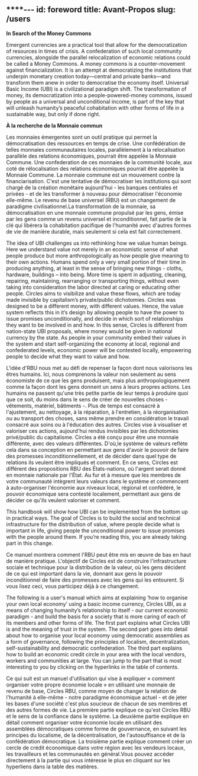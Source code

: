****---
id: foreword
title: Avant-Propos
slug: /users
---

**In Search of the Money Commons**

Emergent currencies are a practical tool that allow for the democratization of resources in times of crisis. A confederation of such local community currencies, alongside the parallel relocalization of economic relations could be called a Money Commons. A money commons is a counter-movement against financialization. It is an attempt at democratizing the institutions that underpin monetary creation today—central and private banks—and transform them anew in order to democratise the economy itself. Universal Basic Income (UBI) is a civilizational paradigm shift. The transformation of money, its democratization into a people-powered-money commons, issued by people as a universal and unconditional income, is part of the key that will unleash humanity’s peaceful cohabitation with other forms of life in a sustainable way, but only if done right.

**À la recherche de la Monnaie commun**

Les monnaies émergentes sont un outil pratique qui permet la démocratisation des ressources en temps de crise. Une confédération de telles monnaies  communautaires locales, parallèlement à la relocalisation parallèle des relations économiques, pourrait être appelée la Monnaie Commune. Une confederation de ces  monnaies de la communité locale, aux coté de rélocalisation des relations économiques pourrait être appelée la Monnaie Commune. La monnaie commune est un mouvement contre la financiarisation. C'est une tentative de démocratiser les institutions qui  sont chargé de  la création monétaire aujourd'hui - les banques centrales et privées - et de les transformer à nouveau pour démocratiser l'économie elle-même. Le revenu de base universel (RBU) est un changement de paradigme civilisationnel.La transformation de la monnaie, sa démocratisation en une monnaie commune propulsé par les gens, émise par les gens comme un revenu universel et inconditionnel, fait partie de la clé qui libérera la cohabitation pacifique de l'humanité avec d'autres formes de vie de manière durable, mais seulement si cela est fait correctement.

 

The idea of UBI challenges us into rethinking how we value human beings. Here we understand value not merely in an economistic sense of what people produce but more anthropologically as how people give meaning to their own actions. Humans spend only a very small portion of their time in producing anything, at least in the sense of bringing new things - cloths, hardware,  buildings – into being. More time is spent in adjusting, cleaning, repairing, maintaining, rearranging or transporting things, without even taking into consideration the labor directed at caring or educating other people. Circles aims to visibilize and value these flows, which are today made invisible by capitalism’s private/public dichotomies. Circles was designed to be a different money, with different values. Hence, the value system reflects this in it’s design by allowing people to have the power to issue promises unconditionally, and decide in which sort of relationships they want to be involved in and how. In this sense, Circles is different from nation-state UBI proposals, where money would be given in national currency by the state. As people in your community embed their values in the system and start self-organizing the economy at local, regional and confederated levels, economic power will be contested locally, empowering people to decide what they want to value and how.



L'idée d'RBU nous met au défi de repenser la façon dont nous valorisons les êtres humains. Ici, nous comprenons la valeur non seulement au sens économiste de ce que les gens produisent, mais plus anthropologiquement comme la façon dont les gens donnent un sens à leurs propres actions. Les humains ne passent qu'une très petite partie de leur temps à produire quoi que ce soit, du moins dans le sens de créer de nouvelles choses - vêtements, matériel, bâtiments -. Plus de temps est consacré à l'ajustement, au nettoyage, à la réparation, à l'entretien, à la réorganisation ou au transport des choses, sans même prendre en considération le travail consacré aux soins ou à l'éducation des autres. Circles vise à visualiser et valoriser ces actions, aujourd'hui rendus invisibles par les dichotomies privé/public du capitalisme. Circles a été conçu pour être une monnaie différente, avec des valeurs différentes. D'où,le système de valeurs reflète cela dans sa conception en permettant aux gens d'avoir le pouvoir de faire des promesses inconditionnellement, et de décider dans quel type de relations ils veulent être impliqués et comment. En ce sens, Circles est différent des propositions RBU des États-nations, où l'argent serait donné en monnaie nationale par l'État. Au fur et à mesure que les membres de votre communauté intègrent leurs valeurs dans le système et commencent à auto-organiser l'économie aux niveaux local, régional et confédéré, le pouvoir économique sera contesté localement, permettant aux gens de décider ce qu'ils veulent valoriser et comment.


This handbook will show how UBI can be implemented from the bottom up in practical ways. The goal of Circles is to build the social and technical infrastructure for the distribution of value, where people decide what is important in life, giving people the unconditional power to issue promises with the people around them. If you’re reading this, you are already taking part in this change.

Ce manuel montrera comment l'RBU peut être mis en œuvre de bas en haut de manière pratique. L'objectif de Circles est de construire l'infrastructure sociale et technique pour la distribution de la valeur, où les gens décident de ce qui est important dans la vie, donnant aux gens le pouvoir inconditionnel de faire des promesses avec les gens qui les entourent. Si vous lisez ceci, vous participez déjà à ce changement.


The following is a user's manual which aims at explaining ‘how to organise your own local economy’ using a basic income currency, Circles UBI, as a means of changing humanity’s relationship to itself - our current economic paradigm - and build the basis for a society that is more caring of each of its members and other forms of life.  The first part explains what Circles UBI is and the meaning of trust in the system. The second part goes into detail about how to organise your local economy using democratic assemblies as a form of governance, following the principles of localism, decentralization, self-sustainability and democratic confederation. The third part explains how to build an economic credit circle in your area with the local vendors, workers and communities at large. You can jump to the part that is most interesting to you by clicking on the hyperlinks in the table of contents.

Ce qui suit est un manuel d'utilisation qui vise à expliquer « comment organiser votre propre économie locale » en utilisant une monnaie de revenu de base, Circles RBU, comme moyen de changer la relation de l'humanité à elle-même - notre paradigme économique actuel - et de jeter les bases d'une société c'est plus soucieux de chacun de ses membres et des autres formes de vie. La première partie explique ce qu'est Circles RBU et le sens de la confiance dans le système. La deuxième partie explique en détail comment organiser votre économie locale en utilisant des assemblées démocratiques comme forme de gouvernance, en suivant les principes du localisme, de la décentralisation, de l'autosuffisance et de la confédération démocratique. La troisième partie explique comment créer un cercle de crédit économique dans votre région avec les vendeurs locaux, les travailleurs et les communautés en général.Vous pouvez accéder directement à la partie qui vous intéresse le plus en cliquant sur les hyperliens dans la table des matières.
